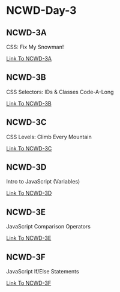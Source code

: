 # NCWD-Day-3

## NCWD-3A
CSS: Fix My Snowman!

[Link To NCWD-3A](https://github.com/codebug-nc/NCWD-3A)


## NCWD-3B
CSS Selectors: IDs & Classes Code-A-Long

[Link To NCWD-3B](https://github.com/codebug-nc/NCWD-3B)


## NCWD-3C
CSS Levels: Climb Every Mountain

[Link To NCWD-3C](https://github.com/codebug-nc/NCWD-3C)


## NCWD-3D
Intro to JavaScript (Variables)

[Link To NCWD-3D](https://github.com/codebug-nc/NCWD-3D)


## NCWD-3E
JavaScript Comparison Operators

[Link To NCWD-3E](https://github.com/codebug-nc/NCWD-3E)


## NCWD-3F
JavaScript If/Else Statements

[Link To NCWD-3F](https://github.com/codebug-nc/NCWD-3F)
